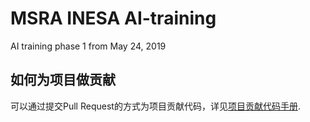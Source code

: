 # MSRA INESA AI-training
AI training phase 1 from May 24, 2019



## 如何为项目做贡献

可以通过提交Pull Request的方式为项目贡献代码，详见[项目贡献代码手册](/8.Tutorials/02.如何为项目做贡献.md).

